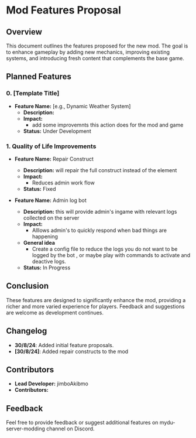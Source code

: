 # Mod Features Proposal

## Overview
This document outlines the features proposed for the new mod. The goal is to enhance gameplay by adding new mechanics, improving existing systems, and introducing fresh content that complements the base game.

## Planned Features

### 0. **[Template Title]**
   - **Feature Name:** [e.g., Dynamic Weather System]
     - **Description:** 
     - **Impact:** 
       - add some improvemnts this action does for the mod and game
     - **Status:** Under Development

### 1. **Quality of Life Improvements**
   - **Feature Name:**  Repair Construct
     - **Description:** will repair the full construct instead of the element
     - **Impact:**
       - Reduces admin work flow
     - **Status:** Fixed

   - **Feature Name:**  Admin log bot
     - **Description:** this will provide admin's ingame with relevant logs collected on the server
     - **Impact:**
       - Alllows admin's to quickly respond when bad things are happening
     - **General idea**
       - Create a config file to reduce the logs you do not want to be logged by the bot , or maybe play with commands to activate and deactive logs.
     - **Status:** In Progress  

## Conclusion
These features are designed to significantly enhance the mod, providing a richer and more varied experience for players. Feedback and suggestions are welcome as development continues.

## Changelog
- **30/8/24**: Added initial feature proposals.
- **[30/8/24]**: Added repair constructs to the mod

## Contributors
- **Lead Developer:** jimboAkibmo
- **Contributors:** 

## Feedback
Feel free to provide feedback or suggest additional features on mydu-server-modding channel on Discord.


